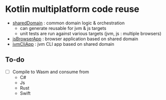 # Kotlin multiplatform code reuse

- [sharedDomain](sharedDomain/README.md) : common domain logic & orchestration
    - can generate reusable for jvm & js targets
    - unit tests are run against various targets (jvm, js : multiple browsers)
- [jsBrowserApp](jsBrowserApp/README.md) : browser application based on shared domain
- [jvmCliApp](jvmCliApp/README.md) : jvm CLI app based on shared domain

## To-do

- [ ] Compile to Wasm and consume from
  - C#
  - Js
  - Rust
  - Swift

